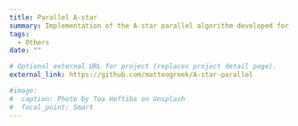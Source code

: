```yaml
---
title: Parallel A-star
summary: Implementation of the A-star parallel algorithm developed for the High Performance Computing course
tags:
  - Others
date: ""

# Optional external URL for project (replaces project detail page).
external_link: https://github.com/matteogreek/A-star-parallel

#image:
#  caption: Photo by Toa Heftiba on Unsplash
#  focal_point: Smart
---
```

